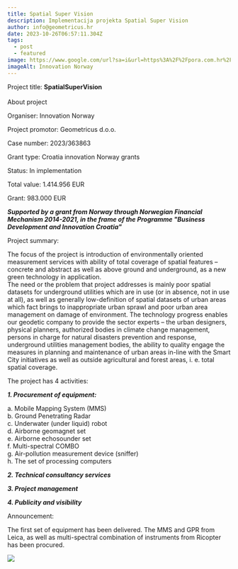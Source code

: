 ```yaml
---
title: Spatial Super Vision
description: Implementacija projekta Spatial Super Vision
author: info@geometricus.hr
date: 2023-10-26T06:57:11.304Z
tags:
  - post
  - featured
image: https://www.google.com/url?sa=i&url=https%3A%2F%2Fpora.com.hr%2F2020%2F08%2F18%2Fotvoren-je-natjecaj-business-development-and-innovation-croatia%2F&psig=AOvVaw0NOhUo4oxGt4QBJs5llrox&ust=1698390040807000&source=images&cd=vfe&opi=89978449&ved=0CBEQjRxqFwoTCPjI3YSSk4IDFQAAAAAdAAAAABAE
imageAlt: Innovation Norway
---
```

P﻿roject title: **SpatialSuperVision**\
\
About project

Organiser: Innovation Norway

Project promotor: Geometricus d.o.o.

Case number: 2023/363863

Grant type: Croatia innovation Norway grants



Status: In implementation



Total value: 1.414.956 EUR

Grant: 983.000 EUR

***Supported by a grant from Norway through Norwegian Financial Mechanism 2014-2021, in the frame of the Programme "Business Development and Innovation Croatia"***

Project summary:

The focus of the project is introduction of environmentally oriented measurement services with ability of total coverage of spatial features – concrete and abstract as well as above ground and underground, as a new green technology in application.\
The need or the problem that project addresses is mainly poor spatial datasets for underground utilities which are in use (or in absence, not in use at all), as well as generally low-definition of spatial datasets of urban areas which fact brings to inappropriate urban sprawl and poor urban area management on damage of environment. The technology progress enables our geodetic company to provide the sector experts – the urban designers, physical planners, authorized bodies in climate change management, persons in charge for natural disasters prevention and response, underground utilities management bodies, the ability to quality engage the measures in planning and maintenance of urban areas in-line with the Smart City initiatives as well as outside agricultural and forest areas, i. e. total spatial coverage.

The project has 4 activities:

***1. Procurement of equipment:***  

a. Mobile Mapping System (MMS) \
b. Ground Penetrating Radar \
c. Underwater (under liquid) robot \
d. Airborne geomagnet set \
e. Airborne echosounder set \
f. Multi-spectral COMBO \
g. Air-pollution measurement device (sniffer) \
h. The set of processing computers 

***2. Technical consultancy services***

***3. Project management***

***4. Publicity and visibility***

Announcement:

The first set of equipment has been delivered. The MMS and GPR from Leica, as well as multi-spectral combination of instruments from Ricopter has been procured.

![](/1_content/capture.png)